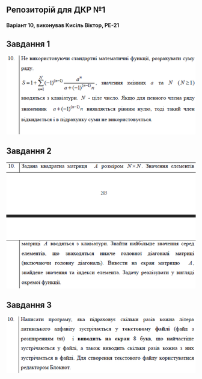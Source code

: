 ## Репозиторій для ДКР №1
#### Варіант 10, виконував Кисіль Віктор, РЕ-21

## Завдання 1

![Alt text](task1/task1var.png?raw=true "Optional Title")

## Завдання 2

![Alt text](task2/task2var.png?raw=true "Optional Title")

## Завдання 3

![Alt text](task3/task3var.png?raw=true "Optional Title")
